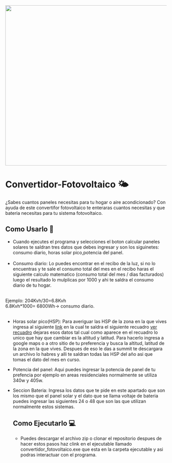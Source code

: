 <div>
<img src="https://th.bing.com/th/id/OIG1.KRz_JDlei7AjZGbFY_Z9?w=1024&h=1024&rs=1&pid=ImgDetMain" width= 1480 height=500>
</div>

# Convertidor-Fotovoltaico 🌤️
¿Sabes cuantos paneles necesitas para tu hogar o aire acondicionado? Con ayuda de este convertifor fotovoltaico te enteraras cuantos necesitas y que bateria necesitas para tu sistema fotovoltaico.

## Como Usarlo 🤔

- Cuando ejecutes el programa y selecciones el boton calcular paneles solares te saldran tres datos que debes ingresar y son los siguinetes: consumo diario, horas solar pico,potencia del panel.<br><br>
- Consumo diario: Lo puedes encontrar en el recibo de la luz, si no lo encuentras y te sale el consumo total del mes en el recibo haras el siguiente calculo matematico (consumo total del mes / dias facturados)
luego el resultado lo mulplicas por 1000 y ahi te saldra el consumo diario de tu hogar.<br>
<br>
Ejemplo: 204Kvh/30=6.8Kvh<br>
          6.8Kvh*1000= 6800Wh-> consumo diario.<br>
  <br>

- Horas solar pico(HSP): Para averiguar las HSP de la zona en la que vives ingresa al siguiente  <a href= "https://power.larc.nasa.gov/data-access-viewer/">link</a> en la cual te saldra el siguiente recuadro <a href="https://drive.google.com/file/d/1hzIYe8IIwGzV9RC0xq5cWsmc-AV2bW74/view?usp=sharing">ver recuadro</a> dejaras esos datos tal cual como aparece en el recuadro lo unico que hay que cambiar es la altitud y latitud. Para hacerlo ingresa a google maps o a otro sitio
de tu preferencia y busca la altitud, latitud de la zona en la que vives. Despues de eso le das a summit te descargara un archivo lo habres y alli te saldran todas las HSP del año asi que tomas el dato del mes en curso.

- Potencia del panel: Aqui puedes ingresar la potencia de panel de tu prefencia por ejemplo en areas residenciales normalmente se utiliza 340w y 405w.
- Seccion Bateria: Ingresa los datos que te pide en este apartado que son los mismo que el panel solar y el dato que se llama voltaje de bateria puedes ingresar las siguientes 24 o 48 que son las que utilizan normalmente estos sistemas.

  ## Como Ejecutarlo 💻
  - Puedes descargar el archivo zip o clonar el repositorio despues de hacer estos pasos haz clink en el ejecutable llamado convertidor_fotovoltaico.exe que esta en la carpeta ejecutable y asi podras interactuar con el programa.
